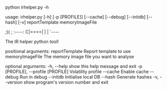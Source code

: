 python irhelper.py -h

usage: irhelper.py [-h] [-p [PROFILE]] [--cache] [--debug] [--initdb] [--hash]
                   [-v]
                   reportTemplate memoryImageFile

  ;)( ;
 :----:
C|====|
 |    |
 `----

The IR helper python tool!

positional arguments:
  reportTemplate        Report template to use
  memoryImageFile       The memory image file you want to analyse

optional arguments:
  -h, --help            show this help message and exit
  -p [PROFILE], --profile [PROFILE]
                        Volatility profile
  --cache               Enable cache
  --debug               Run in debug
  --initdb              Initialise local DB
  --hash                Generate hashes
  -v, --version         show program's version number and exit
